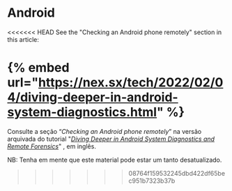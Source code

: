 # Android

<<<<<<< HEAD
See the "Checking an Android phone remotely" section in this article:

{% embed url="https://nex.sx/tech/2022/02/04/diving-deeper-in-android-system-diagnostics.html" %}
=======
Consulte a seção “_Checking an Android phone remotely_” na versão arquivada do tutorial "[_Diving Deeper in Android System Diagnostics and Remote Forensics_](https://web.archive.org/web/20220928085050/https://nex.sx/tech/2022/02/04/diving-deeper-in-android-system-diagnostics.html)" , em inglês.

NB: Tenha em mente que este material pode estar um tanto desatualizado.
>>>>>>> 08764f159532245dbd422df65bec951b7323b37b
